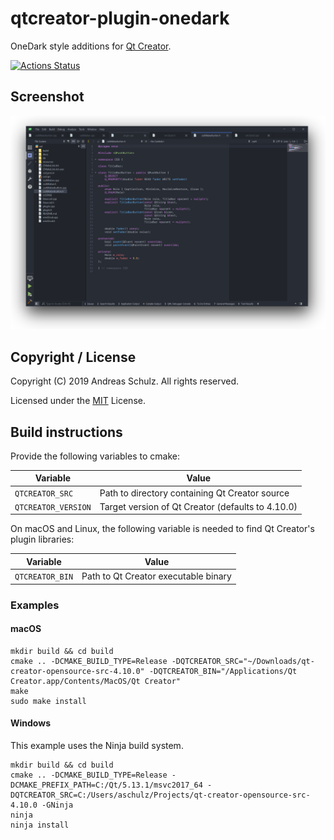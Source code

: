 # qtcreator-plugin-onedark

OneDark style additions for [Qt Creator](http://qt-project.org/wiki/Category:Tools::QtCreator).


[![Actions Status](https://github.com/Longhanks/qtcreator-plugin-onedark/workflows/Continuous%20Integration/badge.svg)](https://github.com/Longhanks/qtcreator-plugin-onedark/actions)

## Screenshot

![Screenshot](./docs/screenshot.png "Screenshot")

## Copyright / License

Copyright (C) 2019 Andreas Schulz. All rights reserved.

Licensed under the [MIT](https://github.com/Longhanks/qtcreator-plugin-onedark/blob/master/LICENSE) License.

## Build instructions

Provide the following variables to cmake:

| Variable            | Value                                             |
| ------------------- | ------------------------------------------------- |
| `QTCREATOR_SRC`     | Path to directory containing Qt Creator source    |
| `QTCREATOR_VERSION` | Target version of Qt Creator (defaults to 4.10.0) |

On macOS and Linux, the following variable is needed to find Qt Creator's plugin libraries:

| Variable            | Value                                             |
| ------------------- | ------------------------------------------------- |
| `QTCREATOR_BIN`     | Path to Qt Creator executable binary              |

### Examples

#### macOS

```
mkdir build && cd build
cmake .. -DCMAKE_BUILD_TYPE=Release -DQTCREATOR_SRC="~/Downloads/qt-creator-opensource-src-4.10.0" -DQTCREATOR_BIN="/Applications/Qt Creator.app/Contents/MacOS/Qt Creator"
make
sudo make install
```

#### Windows

This example uses the Ninja build system.

```
mkdir build && cd build
cmake .. -DCMAKE_BUILD_TYPE=Release -DCMAKE_PREFIX_PATH=C:/Qt/5.13.1/msvc2017_64 -DQTCREATOR_SRC=C:/Users/aschulz/Projects/qt-creator-opensource-src-4.10.0 -GNinja
ninja
ninja install
```
